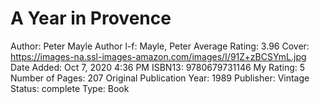 # A Year in Provence

Author: Peter Mayle
Author l-f: Mayle, Peter
Average Rating: 3.96
Cover: https://images-na.ssl-images-amazon.com/images/I/91Z+zBCSYmL.jpg
Date Added: Oct 7, 2020 4:36 PM
ISBN13: 9780679731146
My Rating: 5
Number of Pages: 207
Original Publication Year: 1989
Publisher: Vintage
Status: complete
Type: Book